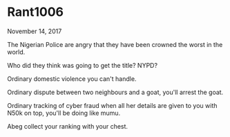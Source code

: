 # Rant1006


November 14, 2017

The Nigerian Police are angry that they have been crowned the worst in the world.

Who did they think was going to get the title? NYPD? 

Ordinary domestic violence you can't handle.

Ordinary dispute between two neighbours and a goat, you'll arrest the goat.

Ordinary tracking of cyber fraud when all her details are given to you with N50k on top, you'll be doing like mumu. 

Abeg collect your ranking with your chest.